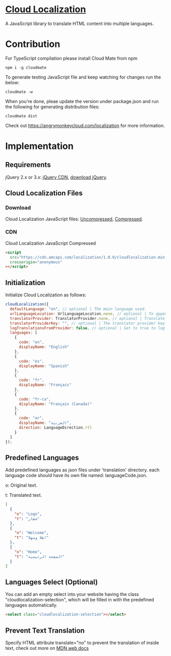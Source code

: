 # [Cloud Localization](https://angrymonkeycloud.com/localization)

A JavaScript library to translate HTML content into multiple languages.

# Contribution

For TypeScript compilation please install Cloud Mate from npm

```batch
npm i -g cloudmate
```

To generate testing JavaScript file and keep watching for changes run the below:

```batch
cloudmate -w
```

When you're done, pleae update the version under package.json and run the following for generating distribution files:

```batch
cloudmate dist
```

Check out <https://angrymonkeycloud.com/localization> for more information.

# Implementation

## Requirements

jQuery 2.x or 3.x: [jQuery CDN](https://code.jquery.com/), [download jQuery](https://jquery.com/download/).

## Cloud Localization Files

### Download

Cloud Localization JavaScript files: [Uncompressed](https://cdn.amcapi.com/localization/1.0.0/cloudlocalization.js), [Compressed](https://cdn.amcapi.com/localization/1.0.0/cloudlocalization.min.js).

### CDN

Cloud Localization JavaScript Compressed

```html
<script
  src="https://cdn.amcapi.com/localization/1.0.0/cloudlocalization.min.js"
  crossorigin="anonymous"
></script>
```

## Initialization

Initialize Cloud Localization as follows:

```js
cloudLocalization({
  defaultLanguage: "en", // optional | The main language used.
  urlLanguageLocation: UrlLanguageLocation.none, // optional | To append language in the url (ex: www.website.com/en/).
  translatorProvider: TranslatorProvider.none, // optional | Translate text using a translator provider.
  translatorProviderKey: "", // optional | The translator provider key.
  logTranslationsFromProvider: false, // optional | Set to true to log the translation output in the console.
  languages: [
    {
      code: "en",
      displayName: "English"
    },
    {
      code: "es",
      displayName: "Spanish"
    },
    {
      code: "fr",
      displayName: "Français"
    },
    {
      code: "fr-ca",
      displayName: "Français (Canada)"
    },
    {
      code: "ar",
      displayName: "العربية",
      direction: LanguageDirection.rtl
    }
  ]
});
```

## Predefined Languages

Add predefined languages as json files under 'translation' directory. each language code should have its own file named: languageCode.json.

o: Original text.

t: Translated text.

```json
[
  {
    "o": "Logo",
    "t": "شعار"
  },
  {
    "o": "Welcome",
    "t": "اهلا وسهلا"
  },
  {
    "o": "Home",
    "t": "الصفحة الرئيسية"
  }
]
```

## Languages Select (Optional)

You can add an empty select into your website having the class "cloudlocalization-selection", which will be filled in with the predefined languages automatically.

```html
<select class="cloudlocalization-selection"></select>
```

## Prevent Text Translation

Specify HTML attribute translate="no" to prevent the translation of inside text, check out more on [MDN web docs](https://developer.mozilla.org/en-US/docs/Web/HTML/Global_attributes/translate)
